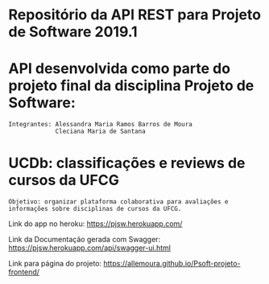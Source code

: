 # Repositório da API REST para Projeto de Software 2019.1
#
# API desenvolvida como parte do projeto final da disciplina Projeto de Software:
    Integrantes: Alessandra Maria Ramos Barros de Moura
                 Cleciana Maria de Santana

# UCDb: classificações e reviews de cursos da UFCG
    Objetivo: organizar plataforma colaborativa para avaliações e informações sobre disciplinas de cursos da UFCG.

Link do app no heroku: https://pjsw.herokuapp.com/

Link da Documentação gerada com Swagger: https://pjsw.herokuapp.com/api/swagger-ui.html

Link para página do projeto: https://allemoura.github.io/Psoft-projeto-frontend/ 
